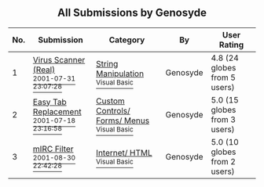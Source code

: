 ﻿<div align="center">

## All Submissions by Genosyde

</div>

No.  | Submission | Category | By   | User Rating
---- | ---------- | -------- | ---- | -----------
1 | [Virus Scanner \(Real\)<br /><sup>2001-07-31 23:07:28</sup>](https://github.com/Planet-Source-Code/genosyde-virus-scanner-real__1-25706) | [String Manipulation<br /><sup>Visual Basic</sup>](../ByCategory/string-manipulation__1-5.md) | Genosyde | 4.8 (24 globes from 5 users)
2 | [Easy Tab Replacement<br /><sup>2001-07-18 23:16:58</sup>](https://github.com/Planet-Source-Code/genosyde-easy-tab-replacement__1-25214) | [Custom Controls/ Forms/  Menus<br /><sup>Visual Basic</sup>](../ByCategory/custom-controls-forms-menus__1-4.md) | Genosyde | 5.0 (15 globes from 3 users)
3 | [mIRC Filter<br /><sup>2001-08-30 22:42:28</sup>](https://github.com/Planet-Source-Code/genosyde-mirc-filter__1-26818) | [Internet/ HTML<br /><sup>Visual Basic</sup>](../ByCategory/internet-html__1-34.md) | Genosyde | 5.0 (10 globes from 2 users)
